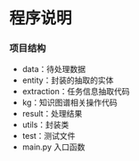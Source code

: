 # 程序说明
### 项目结构
+ data：待处理数据
+ entity：封装的抽取的实体
+ extraction：任务信息抽取代码
+ kg：知识图谱相关操作代码
+ result：处理结果
+ utils：封装类
+ test：测试文件
+ main.py 入口函数